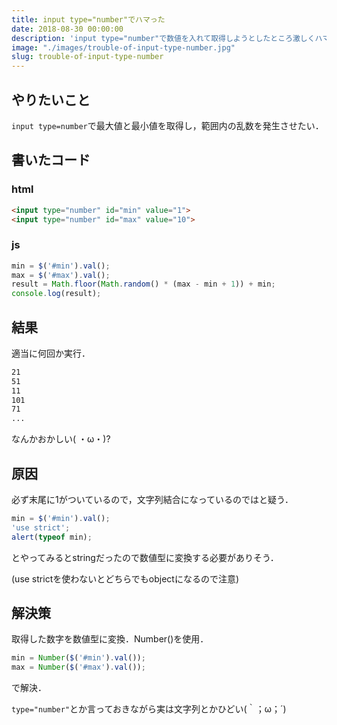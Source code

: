 ```yaml
---
title: input type="number"でハマった
date: 2018-08-30 00:00:00
description: 'input type="number"で数値を入れて取得しようとしたところ激しくハマったのでメモ'
image: "./images/trouble-of-input-type-number.jpg"
slug: trouble-of-input-type-number
---
```


## **やりたいこと**
`input type=number`で最大値と最小値を取得し，範囲内の乱数を発生させたい．

## **書いたコード**

### **html**

```html
<input type="number" id="min" value="1">
<input type="number" id="max" value="10">
```

### **js**

```javascript
min = $('#min').val();
max = $('#max').val();
result = Math.floor(Math.random() * (max - min + 1)) + min;
console.log(result);
```

## **結果**

適当に何回か実行．

```bash
21
51
11
101
71
...
```

なんかおかしい( ・ω・)?

## **原因**

必ず末尾に1がついているので，文字列結合になっているのではと疑う．

```javascript
min = $('#min').val();
'use strict';
alert(typeof min);
```

とやってみるとstringだったので数値型に変換する必要がありそう．

(use strictを使わないとどちらでもobjectになるので注意)

## **解決策**

取得した数字を数値型に変換．Number()を使用．

```javascript
min = Number($('#min').val());
max = Number($('#max').val());
```

で解決．

`type="number"`とか言っておきながら実は文字列とかひどい(｀；ω；´)
